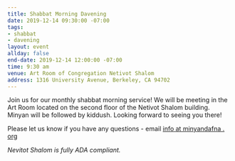 ```yaml
---
title: Shabbat Morning Davening
date: 2019-12-14 09:30:00 -07:00
tags:
- shabbat
- davening
layout: event
allday: false
end-date: 2019-12-14 12:00:00 -07:00
time: 9:30 am
venue: Art Room of Congregation Netivot Shalom
address: 1316 University Avenue, Berkeley, CA 94702
---
```


Join us for our monthly shabbat morning service! We will be meeting in the Art Room located on the second floor of the Netivot Shalom building.
Minyan will be followed by kiddush. Looking forward to seeing you there!

Please let us know if you have any questions - email [info at minyandafna . org](mailto:info@minyandafna.org)

_Nevitot Shalom is fully ADA compliant._
